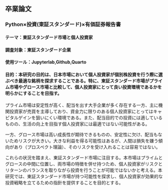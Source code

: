 ## 卒業論文
### Python×投資(東証スタンダード)×有価証券報告書
#### テーマ：東証スタンダード市場と個人投資家

#### 調査対象：東証スタンダード企業

#### 使用ツール：Jupyterlab,Github,Quarto

#### 目的：本研究の目的は、日本市場において個人投資家が個別株投資を行う際に選ぶべき最適な銘柄を探求することである。特に、東証スタンダード市場がプライム市場やグロース市場と比較して、個人投資家にとって良い投資環境であるかを明らかにすることを目指す。

プライム市場は安定性が高く、配当を出す大手企業が多く存在する一方、主に機関投資家が売買を主導しており、資金力に限りのある個人投資家にとってはキャピタルゲインを狙いにくい環境である。また、配当目的での投資には適しているものの、生活の向上を目指す個人投資家には最適ではない可能性がある。

一方、グロース市場は高い成長性が期待できるものの、安定性に欠け、配当もないためリスクが大きい。大きな利益を得る可能性はあるが、人間は損失を嫌う傾向があり（プロスペクト理論）、そのリスクを受け入れることは容易ではない。

これらの状況を踏まえ、東証スタンダード市場に注目する。本市場はプライムとグロースの中間に位置し、両市場の特徴を併せ持つため、個人投資家がリスクとリターンのバランスを取りながら投資を行うことが可能ではないかと考える。本研究では、東証スタンダード市場が持つ可能性を探求し、個人投資家が効果的な投資戦略を立てるための指針を提供することを目的とする。
